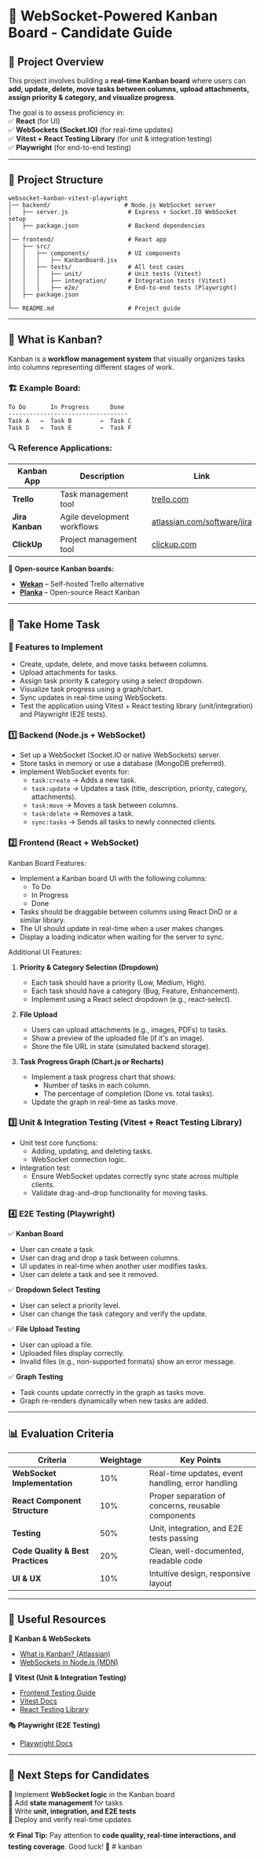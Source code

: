 # 📝 WebSocket-Powered Kanban Board - Candidate Guide

## 📌 Project Overview

This project involves building a **real-time Kanban board** where users can **add, update, delete, move tasks between columns, upload attachments, assign priority & category, and visualize progress**.

The goal is to assess proficiency in:  
✅ **React** (for UI)  
✅ **WebSockets (Socket.IO)** (for real-time updates)  
✅ **Vitest + React Testing Library** (for unit & integration testing)  
✅ **Playwright** (for end-to-end testing)

---

## 📂 Project Structure

```
websocket-kanban-vitest-playwright
│── backend/                     # Node.js WebSocket server
│   ├── server.js                 # Express + Socket.IO WebSocket setup
│   ├── package.json              # Backend dependencies
│
│── frontend/                     # React app
│   ├── src/
│   │   ├── components/           # UI components
│   │   │   ├── KanbanBoard.jsx
│   │   ├── tests/                # All test cases
│   │   │   ├── unit/             # Unit tests (Vitest)
│   │   │   ├── integration/      # Integration tests (Vitest)
│   │   │   ├── e2e/              # End-to-end tests (Playwright)
│   ├── package.json
│
└── README.md                     # Project guide
```

---

## 📌 What is Kanban?

Kanban is a **workflow management system** that visually organizes tasks into columns representing different stages of work.

### 🏗 Example Board:

```
To Do       In Progress      Done
----------------------------------
Task A   →  Task B        →  Task C
Task D   →  Task E        →  Task F
```

### 🔍 Reference Applications:

| Kanban App      | Description                 | Link                                                                   |
| --------------- | --------------------------- | ---------------------------------------------------------------------- |
| **Trello**      | Task management tool        | [trello.com](https://trello.com/)                                      |
| **Jira Kanban** | Agile development workflows | [atlassian.com/software/jira](https://www.atlassian.com/software/jira) |
| **ClickUp**     | Project management tool     | [clickup.com](https://www.clickup.com/)                                |

🔗 **Open-source Kanban boards:**

- **[Wekan](https://github.com/wekan/wekan)** – Self-hosted Trello alternative
- **[Planka](https://github.com/plankanban/planka)** – Open-source React Kanban

---

## 🚀 Take Home Task

### 🔹 Features to Implement

- Create, update, delete, and move tasks between columns.
- Upload attachments for tasks.
- Assign task priority & category using a select dropdown.
- Visualize task progress using a graph/chart.
- Sync updates in real-time using WebSockets.
- Test the application using Vitest + React testing library (unit/integration) and Playwright (E2E tests).

### 1️⃣ Backend (Node.js + WebSocket)

- Set up a WebSocket (Socket.IO or native WebSockets) server.
- Store tasks in memory or use a database (MongoDB preferred).
- Implement WebSocket events for:
  - `task:create` → Adds a new task.
  - `task:update` → Updates a task (title, description, priority, category, attachments).
  - `task:move` → Moves a task between columns.
  - `task:delete` → Removes a task.
  - `sync:tasks` → Sends all tasks to newly connected clients.

### 2️⃣ Frontend (React + WebSocket)

Kanban Board Features:

- Implement a Kanban board UI with the following columns:
  - To Do
  - In Progress
  - Done
- Tasks should be draggable between columns using React DnD or a similar library.
- The UI should update in real-time when a user makes changes.
- Display a loading indicator when waiting for the server to sync.

Additional UI Features:

1. **Priority & Category Selection (Dropdown)**

   - Each task should have a priority (Low, Medium, High).
   - Each task should have a category (Bug, Feature, Enhancement).
   - Implement using a React select dropdown (e.g., react-select).

2. **File Upload**

   - Users can upload attachments (e.g., images, PDFs) to tasks.
   - Show a preview of the uploaded file (if it's an image).
   - Store the file URL in state (simulated backend storage).

3. **Task Progress Graph (Chart.js or Recharts)**
   - Implement a task progress chart that shows:
     - Number of tasks in each column.
     - The percentage of completion (Done vs. total tasks).
   - Update the graph in real-time as tasks move.

### 3️⃣ Unit & Integration Testing (Vitest + React Testing Library)

- Unit test core functions:
  - Adding, updating, and deleting tasks.
  - WebSocket connection logic.
- Integration test:
  - Ensure WebSocket updates correctly sync state across multiple clients.
  - Validate drag-and-drop functionality for moving tasks.

### 4️⃣ E2E Testing (Playwright)

✅ **Kanban Board**

- User can create a task.
- User can drag and drop a task between columns.
- UI updates in real-time when another user modifies tasks.
- User can delete a task and see it removed.

✅ **Dropdown Select Testing**

- User can select a priority level.
- User can change the task category and verify the update.

✅ **File Upload Testing**

- User can upload a file.
- Uploaded files display correctly.
- Invalid files (e.g., non-supported formats) show an error message.

✅ **Graph Testing**

- Task counts update correctly in the graph as tasks move.
- Graph re-renders dynamically when new tasks are added.

---

## 📊 Evaluation Criteria

| **Criteria**                      | **Weightage** | **Key Points**                                     |
| --------------------------------- | ------------- | -------------------------------------------------- |
| **WebSocket Implementation**      | 10%           | Real-time updates, event handling, error handling  |
| **React Component Structure**     | 10%           | Proper separation of concerns, reusable components |
| **Testing**                       | 50%           | Unit, integration, and E2E tests passing           |
| **Code Quality & Best Practices** | 20%           | Clean, well-documented, readable code              |
| **UI & UX**                       | 10%           | Intuitive design, responsive layout                |

---

## 🔗 Useful Resources

📘 **Kanban & WebSockets**

- [What is Kanban? (Atlassian)](https://www.atlassian.com/agile/kanban)
- [WebSockets in Node.js (MDN)](https://developer.mozilla.org/en-US/docs/Web/API/WebSockets_API)

🧪 **Vitest (Unit & Integration Testing)**

- [Frontend Testing Guide](https://www.netguru.com/blog/front-end-testing)
- [Vitest Docs](https://vitest.dev/)
- [React Testing Library](https://testing-library.com/docs/react-testing-library/intro/)

🎭 **Playwright (E2E Testing)**

- [Playwright Docs](https://playwright.dev/)

---

## 🚀 Next Steps for Candidates

🎯 Implement **WebSocket logic** in the Kanban board  
🎯 Add **state management** for tasks  
🎯 Write **unit, integration, and E2E tests**  
🎯 Deploy and verify real-time updates

🛠 **Final Tip:** Pay attention to **code quality, real-time interactions, and testing coverage**. Good luck! 🚀
#   k a n b a n  
 